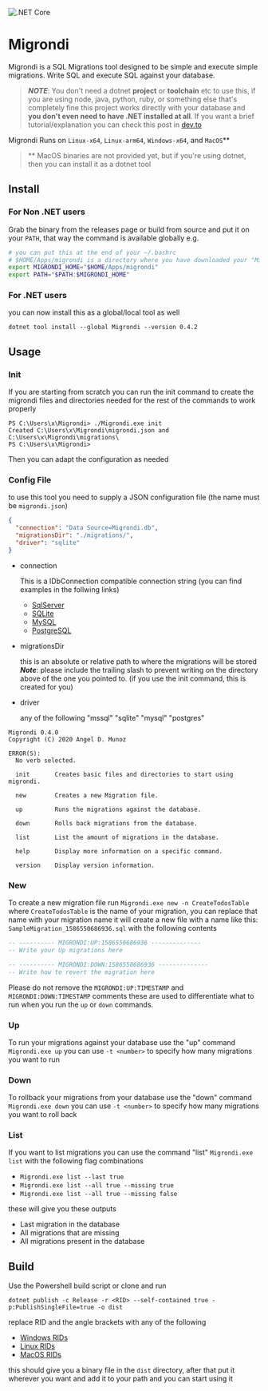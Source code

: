 ![.NET Core](https://github.com/AngelMunoz/Migrondi/workflows/.NET%20Core/badge.svg?branch=master)

# Migrondi

Migrondi is a SQL Migrations tool designed to be simple and execute simple migrations. Write SQL and execute SQL against your database.

> ***NOTE***: You don't need a dotnet **project** or **toolchain** etc to use this, if you are using node, java, python, ruby, or something else that's completely fine this project works directly with your database and **you don't even need to have .NET installed at all**. If you want a brief tutorial/explanation you can check this post in [dev.to](https://dev.to/tunaxor/migrondi-simple-sql-migrations-tool-30lm)


Migrondi Runs on `Linux-x64`, `Linux-arm64`, `Windows-x64`, and `MacOS`**

> ** MacOS binaries are not provided yet, but if you're using dotnet, then you can install it as a dotnet tool


## Install

### For Non .NET users
Grab the binary from the releases page or build from source and put it on your `PATH`, that way the command is available globally e.g.

```bash
# you can put this at the end of your ~/.bashrc
# $HOME/Apps/migrondi is a directory where you have downloaded your "Migrondi" binary
export MIGRONDI_HOME="$HOME/Apps/migrondi"
export PATH="$PATH:$MIGRONDI_HOME"
```

### For .NET users

you can now install this as a global/local tool as well

```
dotnet tool install --global Migrondi --version 0.4.2
```

## Usage

### Init

If you are starting from scratch you can run the init command to create the migrondi files and directories needed for the rest of the commands to work properly

```
PS C:\Users\x\Migrondi> ./Migrondi.exe init
Created C:\Users\x\Migrondi\migrondi.json and C:\Users\x\Migrondi\migrations\
PS C:\Users\x\Migrondi>
```

Then you can adapt the configuration as needed

### Config File

to use this tool you need to supply a JSON configuration file (the name must be `migrondi.json`)

```json
{
  "connection": "Data Source=Migrondi.db",
  "migrationsDir": "./migrations/",
  "driver": "sqlite"
}
```

- connection

  This is a IDbConnection compatible connection string (you can find examples in the follwing links)

  - [SqlServer](https://www.connectionstrings.com/sql-server/)
  - [SQLite](https://www.connectionstrings.com/sqlite/)
  - [MySQL](https://www.connectionstrings.com/mysql/)
  - [PostgreSQL](https://www.connectionstrings.com/postgresql/)

- migrationsDir

  this is an absolute or relative path to where the migrations will be stored **_Note_**: please include the trailing slash to prevent writing on the directory above of the one you pointed to. (if you use the init command, this is created for you)

- driver

  any of the following "mssql" "sqlite" "mysql" "postgres"

```
Migrondi 0.4.0
Copyright (C) 2020 Angel D. Munoz

ERROR(S):
  No verb selected.

  init       Creates basic files and directories to start using migrondi.

  new        Creates a new Migration file.

  up         Runs the migrations against the database.

  down       Rolls back migrations from the database.

  list       List the amount of migrations in the database.

  help       Display more information on a specific command.

  version    Display version information.
```

### New

To create a new migration file run `Migrondi.exe new -n CreateTodosTable` where `CreateTodosTable` is the name of your migration, you can replace that name with your migration name it will create a new file with a name like this:
`SampleMigration_1586550686936.sql` with the following contents

```sql
-- ---------- MIGRONDI:UP:1586550686936 --------------
-- Write your Up migrations here

-- ---------- MIGRONDI:DOWN:1586550686936 --------------
-- Write how to revert the migration here
```

Please do not remove the `MIGRONDI:UP:TIMESTAMP` and `MIGRONDI:DOWN:TIMESTAMP` comments these are used to differentiate what to run when you run the `up` or `down` commands.

### Up

To run your migrations against your database use the "up" command `Migrondi.exe up` you can use `-t <number>` to specify how many migrations you want to run

### Down

To rollback your migrations from your database use the "down" command `Migrondi.exe down` you can use `-t <number>` to specify how many migrations you want to roll back

### List

If you want to list migrations you can use the command "list" `Migrondi.exe list` with the following flag combinations

- `Migrondi.exe list --last true`
- `Migrondi.exe list --all true --missing true`
- `Migrondi.exe list --all true --missing false`

these will give you these outputs

- Last migration in the database
- All migrations that are missing
- All migrations present in the database

## Build

Use the Powershell build script or clone and run

```
dotnet publish -c Release -r <RID> --self-contained true -p:PublishSingleFile=true -o dist
```

replace RID and the angle brackets with any of the following

- [Windows RIDs](https://docs.microsoft.com/en-us/dotnet/core/rid-catalog#windows-rids)
- [Linux RIDs](https://docs.microsoft.com/en-us/dotnet/core/rid-catalog#linux-rids)
- [MacOS RIDs](https://docs.microsoft.com/en-us/dotnet/core/rid-catalog#macos-rids)

this should give you a binary file in the `dist` directory, after that put it wherever you want and add it to your path and you can start using it
